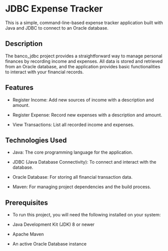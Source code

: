 # JDBC Expense Tracker

This is a simple, command-line-based expense tracker application built with Java and JDBC to connect to an Oracle database.

## Description

The banco_jdbc project provides a straightforward way to manage personal finances by recording income and expenses. All data is stored and retrieved from an Oracle database, and the application provides basic functionalities to interact with your financial records.

## Features

* Register Income: Add new sources of income with a description and amount.

* Register Expense: Record new expenses with a description and amount.

* View Transactions: List all recorded income and expenses.


## Technologies Used

* Java: The core programming language for the application.

* JDBC (Java Database Connectivity): To connect and interact with the database.

* Oracle Database: For storing all financial transaction data.

* Maven: For managing project dependencies and the build process.

## Prerequisites

* To run this project, you will need the following installed on your system:

* Java Development Kit (JDK) 8 or newer

* Apache Maven

* An active Oracle Database instance
